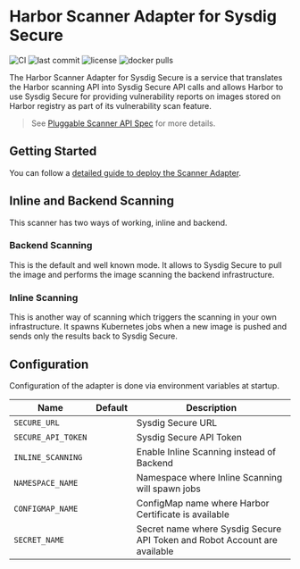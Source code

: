 # Harbor Scanner Adapter for Sysdig Secure

![CI](https://github.com/sysdiglabs/harbor-scanner-sysdig-secure/workflows/CI/badge.svg) ![last commit](https://flat.badgen.net/github/last-commit/sysdiglabs/harbor-scanner-sysdig-secure?icon=github) ![license](https://flat.badgen.net/github/license/sysdiglabs/harbor-scanner-sysdig-secure) ![docker pulls](https://flat.badgen.net/docker/pulls/sysdiglabs/harbor-scanner-sysdig-secure?icon=docker)

The Harbor Scanner Adapter for Sysdig Secure is a service that translates the
Harbor scanning API into Sysdig Secure API calls and allows Harbor to use Sysdig
Secure for providing vulnerability reports on images stored on Harbor registry
as part of its vulnerability scan feature.

> See [Pluggable Scanner API Spec](https://github.com/goharbor/pluggable-scanner-spec) for more details.

## Getting Started

You can follow a [detailed guide to deploy the Scanner Adapter](docs/install.md).

## Inline and Backend Scanning

This scanner has two ways of working, inline and backend.

### Backend Scanning

This is the default and well known mode. It allows to Sysdig Secure to pull the
image and performs the image scanning the backend infrastructure.

### Inline Scanning

This is another way of scanning which triggers the scanning in your own
infrastructure. It spawns Kubernetes jobs when a new image is pushed and sends
only the results back to Sysdig Secure.

## Configuration

Configuration of the adapter is done via environment variables at startup.

| Name               | Default | Description                                                               |
| ---                | ---     | ---                                                                       |
| `SECURE_URL`       | ` `     | Sysdig Secure URL                                                         |
| `SECURE_API_TOKEN` | ` `     | Sysdig Secure API Token                                                   |
| `INLINE_SCANNING`  | ` `     | Enable Inline Scanning instead of Backend                                 |
| `NAMESPACE_NAME`   | ` `     | Namespace where Inline Scanning will spawn jobs                           |
| `CONFIGMAP_NAME`   | ` `     | ConfigMap name where Harbor Certificate is available                      |
| `SECRET_NAME`      | ` `     | Secret name where Sysdig Secure API Token and Robot Account are available |
